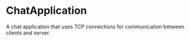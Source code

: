 # ChatApplication
A chat application that uses TCP connections for communication between clients and server.
